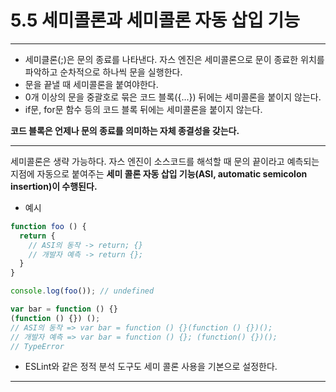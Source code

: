 # 5.5 세미콜론과 세미콜론 자동 삽입 기능

---

- 세미클론(;)은 문의 종료를 나타낸다. 자스 엔진은 세미콜론으로 문이 종료한 위치를 파악하고 순차적으로 하나씩 문을 실행한다.
- 문을 끝낼 때 세미콜론을 붙여야한다.
- 0개 이상의 문을 중괄호로 묶은 코드 블록({...}) 뒤에는 세미콜론을 붙이지 않는다.
- if문, for문 함수 등의 코드 블록 뒤에는 세미콜론을 붙이지 않는다.

**코드 블록은 언제나 문의 종료를 의미하는 자체 종결성을 갖는다.**

---

세미콜론은 생략 가능하다. 자스 엔진이 소스코드를 해석할 때 문의 끝이라고 예측되는 지점에 자동으로 붙여주는 **세미 콜론 자동 삽입 기능(ASI, automatic semicolon insertion)이 수행된다.**

- 예시
```js
function foo () {
  return {
    // ASI의 동작 -> return; {}
    // 개발자 예측 -> return {};
  }
}

console.log(foo()); // undefined

var bar = function () {}
(function () {}) ();
// ASI의 동작 => var bar = function () {}(function () {})();
// 개발자 예측 => var bar = function () {}; (function() {})();
// TypeError 
```

- ESLint와 같은 정적 분석 도구도 세미 콜론 사용을 기본으로 설정한다.

---
